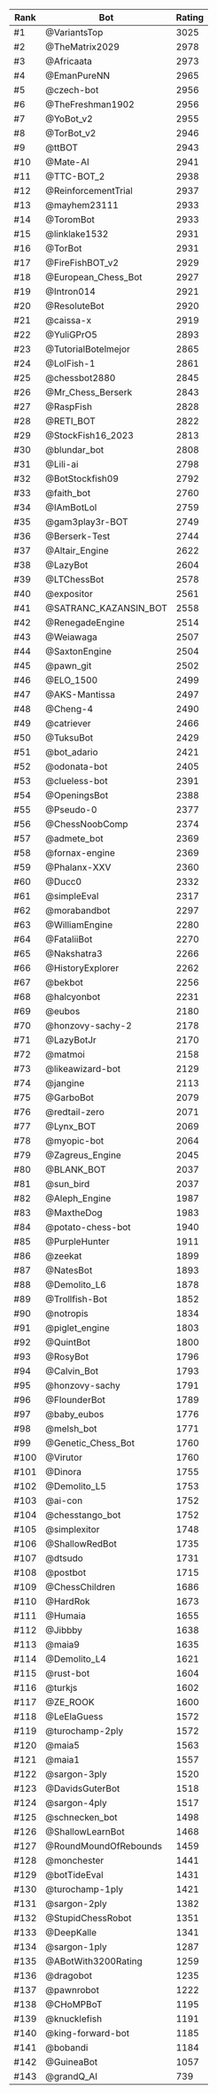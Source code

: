 Rank|Bot|Rating
---|---|---
#1|@VariantsTop|3025
#2|@TheMatrix2029|2978
#3|@Africaata|2973
#4|@EmanPureNN|2965
#5|@czech-bot|2956
#6|@TheFreshman1902|2956
#7|@YoBot_v2|2955
#8|@TorBot_v2|2946
#9|@ttBOT|2943
#10|@Mate-AI|2941
#11|@TTC-BOT_2|2938
#12|@ReinforcementTrial|2937
#13|@mayhem23111|2933
#14|@ToromBot|2933
#15|@linklake1532|2931
#16|@TorBot|2931
#17|@FireFishBOT_v2|2929
#18|@European_Chess_Bot|2927
#19|@Intron014|2921
#20|@ResoluteBot|2920
#21|@caissa-x|2919
#22|@YuliGPrO5|2893
#23|@TutorialBotelmejor|2865
#24|@LolFish-1|2861
#25|@chessbot2880|2845
#26|@Mr_Chess_Berserk|2843
#27|@RaspFish|2828
#28|@RETI_BOT|2822
#29|@StockFish16_2023|2813
#30|@blundar_bot|2808
#31|@Lili-ai|2798
#32|@BotStockfish09|2792
#33|@faith_bot|2760
#34|@IAmBotLol|2759
#35|@gam3play3r-BOT|2749
#36|@Berserk-Test|2744
#37|@Altair_Engine|2622
#38|@LazyBot|2604
#39|@LTChessBot|2578
#40|@expositor|2561
#41|@SATRANC_KAZANSIN_BOT|2558
#42|@RenegadeEngine|2514
#43|@Weiawaga|2507
#44|@SaxtonEngine|2504
#45|@pawn_git|2502
#46|@ELO_1500|2499
#47|@AKS-Mantissa|2497
#48|@Cheng-4|2490
#49|@catriever|2466
#50|@TuksuBot|2429
#51|@bot_adario|2421
#52|@odonata-bot|2405
#53|@clueless-bot|2391
#54|@OpeningsBot|2388
#55|@Pseudo-0|2377
#56|@ChessNoobComp|2374
#57|@admete_bot|2369
#58|@fornax-engine|2369
#59|@Phalanx-XXV|2360
#60|@Ducc0|2332
#61|@simpleEval|2317
#62|@morabandbot|2297
#63|@WilliamEngine|2280
#64|@FataliiBot|2270
#65|@Nakshatra3|2266
#66|@HistoryExplorer|2262
#67|@bekbot|2256
#68|@halcyonbot|2231
#69|@eubos|2180
#70|@honzovy-sachy-2|2178
#71|@LazyBotJr|2170
#72|@matmoi|2158
#73|@likeawizard-bot|2129
#74|@jangine|2113
#75|@GarboBot|2079
#76|@redtail-zero|2071
#77|@Lynx_BOT|2069
#78|@myopic-bot|2064
#79|@Zagreus_Engine|2045
#80|@BLANK_BOT|2037
#81|@sun_bird|2037
#82|@Aleph_Engine|1987
#83|@MaxtheDog|1983
#84|@potato-chess-bot|1940
#85|@PurpleHunter|1911
#86|@zeekat|1899
#87|@NatesBot|1893
#88|@Demolito_L6|1878
#89|@Trollfish-Bot|1852
#90|@notropis|1834
#91|@piglet_engine|1803
#92|@QuintBot|1800
#93|@RosyBot|1796
#94|@Calvin_Bot|1793
#95|@honzovy-sachy|1791
#96|@FlounderBot|1789
#97|@baby_eubos|1776
#98|@melsh_bot|1771
#99|@Genetic_Chess_Bot|1760
#100|@Virutor|1760
#101|@Dinora|1755
#102|@Demolito_L5|1753
#103|@ai-con|1752
#104|@chesstango_bot|1752
#105|@simplexitor|1748
#106|@ShallowRedBot|1735
#107|@dtsudo|1731
#108|@postbot|1715
#109|@ChessChildren|1686
#110|@HardRok|1673
#111|@Humaia|1655
#112|@Jibbby|1638
#113|@maia9|1635
#114|@Demolito_L4|1621
#115|@rust-bot|1604
#116|@turkjs|1602
#117|@ZE_ROOK|1600
#118|@LeElaGuess|1572
#119|@turochamp-2ply|1572
#120|@maia5|1563
#121|@maia1|1557
#122|@sargon-3ply|1520
#123|@DavidsGuterBot|1518
#124|@sargon-4ply|1517
#125|@schnecken_bot|1498
#126|@ShallowLearnBot|1468
#127|@RoundMoundOfRebounds|1459
#128|@monchester|1441
#129|@botTideEval|1431
#130|@turochamp-1ply|1421
#131|@sargon-2ply|1382
#132|@StupidChessRobot|1351
#133|@DeepKalle|1341
#134|@sargon-1ply|1287
#135|@ABotWith3200Rating|1259
#136|@dragobot|1235
#137|@pawnrobot|1222
#138|@CHoMPBoT|1195
#139|@knucklefish|1191
#140|@king-forward-bot|1185
#141|@bobandi|1184
#142|@GuineaBot|1057
#143|@grandQ_AI|739
